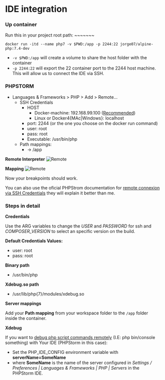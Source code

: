 # IDE integration

### Up container

Run this in your project root path: ~~~~~~~
    
    docker run -itd --name php7 -v $PWD:/app -p 2244:22 jorge07/alpine-php:7.4-dev

- `-v $PWD:/app` will create a volume to share the host folder with the container
- `-p 2244:22` will export the 22 container port to the 2244 host machine. This will allow us to connect the IDE via SSH.

### PHPSTORM

- Languages & Frameworks > PHP > Add > Remote...
    - SSH Credentials
        - HOST
            - Docker-machine: 192.168.99.100 ([Recommended](https://github.com/adlogix/docker-machine-nfs))
            - Linux or Docker4{MAc|Windows}: localhost
        - port: 2244 (or the one you choose on the docker run command)
        - user: root
        - pass: root 
        - Executable: /usr/bin/php
    - Path mappings:
        - <Project root> -> /app
      
**Remote Interpreter**
![Remote](https://raw.githubusercontent.com/jorge07/alpine-php/master/doc/images/remote-interpreter.png)

**Mapping**
![Remote](https://raw.githubusercontent.com/jorge07/alpine-php/master/doc/images/mapping.png)

Now your breakpoints should work.

You can also use the oficial PHPStrom documentation for [remote connexion via SSH Credentials](https://confluence.jetbrains.com/display/PhpStorm/Working+with+Remote+PHP+Interpreters+in+PhpStorm) they will explain it better than me.

### Steps in detail

**Credentials**

Use the ARG variables to change the *USER* and *PASSWORD* for ssh and *COMPOSER_VERSION* to select an specific version on the build. 

**Default Credentials Values:**

- user: root 
- pass: root

**Binary path**

- /usr/bin/php

**Xdebug.so path**

- /usr/lib/php{7}/modules/xdebug.so

**Server mappings**

Add your **Path mapping** from your workspace folder to the `/app` folder inside the container.

**Xdebug**

If you want to [debug php script commands remotely](https://confluence.jetbrains.com/display/PhpStorm/Debugging+PHP+CLI+scripts+with+PhpStorm) (I.E: php bin/console something) with Your IDE (PHPStorm in this case):
 
 - Set the PHP_IDE_CONFIG environment variable with **serverName=SomeName**
 - where **SomeName** is the name of the server configured in *Settings / Preferences | Languages & Frameworks | PHP | Servers* in the PHPStorm IDE.
